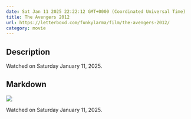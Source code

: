 ```yaml
---
date: Sat Jan 11 2025 22:22:12 GMT+0000 (Coordinated Universal Time)
title: The Avengers 2012
url: https://letterboxd.com/funkylarma/film/the-avengers-2012/
category: movie
---
```

## Description
 Watched on Saturday January 11, 2025. 

## Markdown
![](https://a.ltrbxd.com/resized/sm/upload/10/u6/42/pa/cezWGskPY5x7GaglTTRN4Fugfb8-0-600-0-900-crop.jpg?v=9ec74891d9)

Watched on Saturday January 11, 2025.
